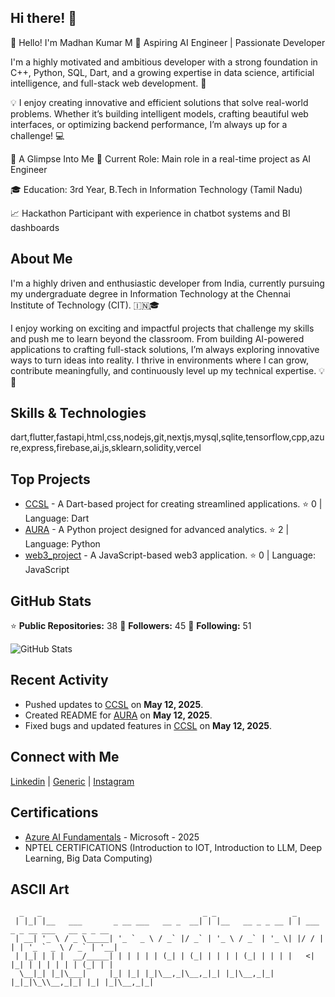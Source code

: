 ## Hi there! 👋

👋 Hello! I'm Madhan Kumar M
🎯 Aspiring AI Engineer | Passionate Developer 

I'm a highly motivated and ambitious developer with a strong foundation in C++, Python, SQL, Dart, and a growing expertise in data science, artificial intelligence, and full-stack web development. 🚀

💡 I enjoy creating innovative and efficient solutions that solve real-world problems. Whether it’s building intelligent models, crafting beautiful web interfaces, or optimizing backend performance, I’m always up for a challenge! 💻

🌟 A Glimpse Into Me
💼 Current Role: Main role in a real-time project as AI Engineer

🎓 Education: 3rd Year, B.Tech in Information Technology (Tamil Nadu)

📈 Hackathon Participant with experience in chatbot systems and BI dashboards


## About Me

I'm a highly driven and enthusiastic developer from India, currently pursuing my undergraduate degree in Information Technology at the Chennai Institute of Technology (CIT). 🇮🇳🎓

I enjoy working on exciting and impactful projects that challenge my skills and push me to learn beyond the classroom. From building AI-powered applications to crafting full-stack solutions, I’m always exploring innovative ways to turn ideas into reality. I thrive in environments where I can grow, contribute meaningfully, and continuously level up my technical expertise. 💡🚀

## Skills & Technologies

dart,flutter,fastapi,html,css,nodejs,git,nextjs,mysql,sqlite,tensorflow,cpp,azure,express,firebase,ai,js,sklearn,solidity,vercel

## Top Projects

- [CCSL](https://github.com/the-madhankumar/CCSL) - A Dart-based project for creating streamlined applications. ⭐ 0 | Language: Dart
- [AURA](https://github.com/the-madhankumar/AURA) - A Python project designed for advanced analytics. ⭐ 2 | Language: Python
- [web3_project](https://github.com/the-madhankumar/web3_project) - A JavaScript-based web3 application. ⭐ 0 | Language: JavaScript



## GitHub Stats

⭐ **Public Repositories:** 38
👥 **Followers:** 45
👤 **Following:** 51

![GitHub Stats](https://github-readme-stats.vercel.app/api?username=the-madhankumar&show_icons=true&theme=radical)

## Recent Activity

- Pushed updates to [CCSL](https://github.com/the-madhankumar/CCSL) on **May 12, 2025**.
- Created README for [AURA](https://github.com/the-madhankumar/AURA) on **May 12, 2025**.
- Fixed bugs and updated features in [CCSL](https://github.com/the-madhankumar/CCSL) on **May 12, 2025**.

## Connect with Me

<a href="https://www.linkedin.com/in/madhan-kumar-m-90381a257" target="_blank" rel="noopener noreferrer"><Icon /> Linkedin</a> | <a href="https://www.kaggle.com/madhankumar789" target="_blank" rel="noopener noreferrer"><Icon /> Generic</a> | <a href="https://www.instagram.com/the.cybersteve/" target="_blank" rel="noopener noreferrer"><Icon /> Instagram</a>

## Certifications

- [Azure AI Fundamentals](https://learn.microsoft.com/en-us/users/themadhankumar/credentials/certification/azure-ai-fundamentals?tab=credentials-tab) - Microsoft - 2025
- NPTEL CERTIFICATIONS (Introduction to IOT, Introduction to LLM, Deep Learning, Big Data Computing)


## ASCII Art

```
  _   _                                    _ _                 _                               
 | |_| |__   ___       _ __ ___   __ _  __| | |__   __ _ _ __ | | ___   _ _ __ ___   __ _ _ __ 
 | __| '_ \ / _ \_____| '_ ` _ \ / _` |/ _` | '_ \ / _` | '_ \| |/ / | | | '_ ` _ \ / _` | '__|
 | |_| | | |  __/_____| | | | | | (_| | (_| | | | | (_| | | | |   <| |_| | | | | | | (_| | |   
  \__|_| |_|\___|     |_| |_| |_|\__,_|\__,_|_| |_|\__,_|_| |_|_|\_\\__,_|_| |_| |_|\__,_|_|   
                                                                                               
```
